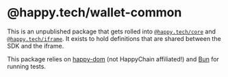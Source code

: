 # @happy.tech/wallet-common

This is an unpublished package that gets rolled into [`@happy.tech/core`](../packages/core) and
[`@happy.tech/iframe`](../packages/iframe). It exists to hold definitions that are shared between the SDK and the
iframe.

This package relies on [happy-dom](https://github.com/capricorn86/happy-dom) (not HappyChain affiliated!) and [Bun](https://bun.sh/) for running tests.
